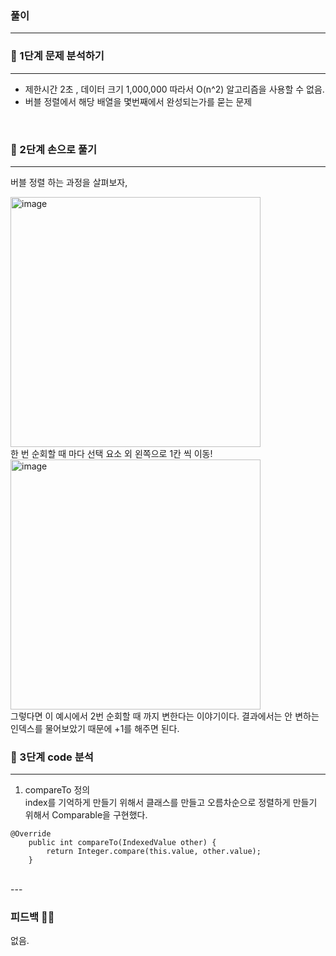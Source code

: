 ### 풀이
---
### 📄 1단계 문제 분석하기
---
- 제한시간 2초 , 데이터 크기 1,000,000 따라서 O(n^2) 알고리즘을 사용할 수 없음.
- 버블 정렬에서 해당 배열을 몇번째에서 완성되는가를 묻는 문제
<br>

### 🤘 2단계 손으로 풀기
---
버블 정렬 하는 과정을 살펴보자, 

<img width="400" alt="image" src="https://github.com/gihwanJang/ProblemSolversHub/assets/91319157/044d6076-3695-4155-b44e-23ad3f552049">
<br>
한 번 순회할 때 마다 선택 요소 외 왼쪽으로 1칸 씩 이동!

<br>

<img width="400" alt="image" src="https://github.com/gihwanJang/ProblemSolversHub/assets/91319157/3e4a101f-e0d4-4d2f-8966-8e96465a188c">
<br>
그렇다면 이 예시에서 2번 순회할 때 까지 변한다는 이야기이다. 
결과에서는 안 변하는 인덱스를 물어보았기 때문에 +1를 해주면 된다. 



### 👀 3단계 code 분석 
---
1. compareTo 정의  
index를 기억하게 만들기 위해서 클래스를 만들고 오름차순으로 정렬하게 만들기 위해서 Comparable을 구현했다. 

```
@Override
    public int compareTo(IndexedValue other) {
        return Integer.compare(this.value, other.value);
    }
```

<br>
---

### 피드백 👩‍🏫

없음.
